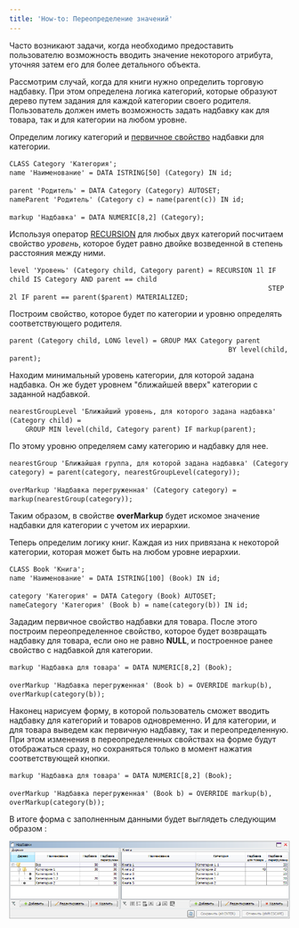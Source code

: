 ```yaml
---
title: 'How-to: Переопределение значений'
---
```


Часто возникают задачи, когда необходимо предоставить пользователю возможность вводить значение некоторого атрибута, уточняя затем его для более детального объекта.

Рассмотрим случай, когда для книги нужно определить торговую надбавку. При этом определена логика категорий, которые образуют дерево путем задания для каждой категории своего родителя. Пользователь должен иметь возможность задать надбавку как для товара, так и для категории на любом уровне.

Определим логику категорий и [первичное свойство](Data_properties_DATA_.md) надбавки для категории.

```lsf
CLASS Category 'Категория';
name 'Наименование' = DATA ISTRING[50] (Category) IN id;

parent 'Родитель' = DATA Category (Category) AUTOSET;
nameParent 'Родитель' (Category c) = name(parent(c)) IN id;

markup 'Надбавка' = DATA NUMERIC[8,2] (Category);
```

Используя оператор [RECURSION](RECURSION_operator.md) для любых двух категорий посчитаем свойство *уровень*, которое будет равно двойке возведенной в степень расстояния между ними.

```lsf
level 'Уровень' (Category child, Category parent) = RECURSION 1l IF child IS Category AND parent == child
                                                                 STEP 2l IF parent == parent($parent) MATERIALIZED;
```

Построим свойство, которое будет по категории и уровню определять соответствующего родителя.

```lsf
parent (Category child, LONG level) = GROUP MAX Category parent
                                                       BY level(child, parent);
```

Находим минимальный уровень категории, для которой задана надбавка. Он же будет уровнем "ближайшей вверх" категории с заданной надбавкой.

```lsf
nearestGroupLevel 'Ближайший уровень, для которого задана надбавка' (Category child) =
    GROUP MIN level(child, Category parent) IF markup(parent);
```

По этому уровню определяем саму категорию и надбавку для нее.

```lsf
nearestGroup 'Ближайшая группа, для которой задана надбавка' (Category category) = parent(category, nearestGroupLevel(category));

overMarkup 'Надбавка перегруженная' (Category category) = markup(nearestGroup(category));
```

Таким образом, в свойстве **overMarkup** будет искомое значение надбавки для категории с учетом их иерархии.

Теперь определим логику книг. Каждая из них привязана к некоторой категории, которая может быть на любом уровне иерархии.

```lsf
CLASS Book 'Книга';
name 'Наименование' = DATA ISTRING[100] (Book) IN id;

category 'Категория' = DATA Category (Book) AUTOSET;
nameCategory 'Категория' (Book b) = name(category(b)) IN id;
```

Зададим первичное свойство надбавки для товара. После этого построим переопределенное свойство, которое будет возвращать надбавку для товара, если оно не равно **NULL**, и построенное ранее свойство с надбавкой для категории.

```lsf
markup 'Надбавка для товара' = DATA NUMERIC[8,2] (Book);

overMarkup 'Надбавка перегруженная' (Book b) = OVERRIDE markup(b), overMarkup(category(b));
```

Наконец нарисуем форму, в которой пользователь сможет вводить надбавку для категорий и товаров одновременно. И для категории, и для товара выведем как первичную надбавку, так и переопределенную. При этом изменения в переопределенных свойствах на форме будут отображаться сразу, но сохраняться только в момент нажатия соответствующей кнопки.

```lsf
markup 'Надбавка для товара' = DATA NUMERIC[8,2] (Book);

overMarkup 'Надбавка перегруженная' (Book b) = OVERRIDE markup(b), overMarkup(category(b));
```

В итоге форма с заполненным данными будет выглядеть следующим образом :

![](attachments/46367603/46367612.png)

